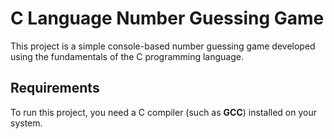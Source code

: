 # C Language Number Guessing Game
This project is a simple console-based number guessing game developed using the fundamentals of the C programming language.

## Requirements
To run this project, you need a C compiler (such as **GCC**) installed on your system.

